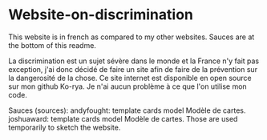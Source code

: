 # Website-on-discrimination
This website is in french as compared to my other websites.
Sauces are at the bottom of this readme.

La discrimination est un sujet sévère dans le monde et la France n'y fait pas exception, j'ai donc décidé de faire un site afin de faire de la prévention sur la dangerosité de la chose. Ce site internet est disponible en open source sur mon github Ko-rya. Je n'ai aucun problème à ce que l'on utilise mon code.

Sauces (sources):
andyfought: template cards model
Modèle de cartes.
joshuaward: template cards model
Modèle de cartes.
Those are used temporarily to sketch the website.